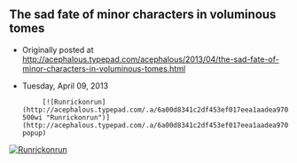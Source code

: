 ## The sad fate of minor characters in voluminous tomes

 * Originally posted at http://acephalous.typepad.com/acephalous/2013/04/the-sad-fate-of-minor-characters-in-voluminous-tomes.html
 * Tuesday, April 09, 2013



			[![Runrickonrun](http://acephalous.typepad.com/.a/6a00d8341c2df453ef017eea1aadea970d-500wi "Runrickonrun")](http://acephalous.typepad.com/.a/6a00d8341c2df453ef017eea1aadea970d-popup)  

[![Runrickonrun](http://acephalous.typepad.com/.a/6a00d8341c2df453ef017eea1aae0a970d-500wi "Runrickonrun")](http://acephalous.typepad.com/.a/6a00d8341c2df453ef017eea1aae0a970d-popup)  

		
